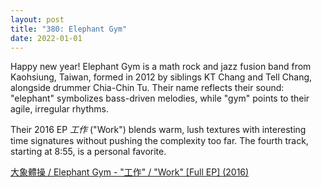 ```yaml
---
layout: post
title: "380: Elephant Gym"
date: 2022-01-01
---
```


Happy new year! Elephant Gym is a math rock and jazz fusion band from Kaohsiung, Taiwan, formed in 2012 by siblings KT Chang and Tell Chang, alongside drummer Chia-Chin Tu. Their name reflects their sound: "elephant" symbolizes bass-driven melodies, while "gym" points to their agile, irregular rhythms.

Their 2016 EP *工作* ("Work") blends warm, lush textures with interesting time signatures without pushing the complexity too far. The fourth track, starting at 8:55, is a personal favorite.

[大象體操 / Elephant Gym - "工作" / "Work" [Full EP] (2016)](https://youtu.be/f_7PhNr1mco)
